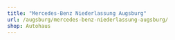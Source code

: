 ```yaml
---
title: "Mercedes-Benz Niederlassung Augsburg"
url: /augsburg/mercedes-benz-niederlassung-augsburg/
shop: Autohaus
---
```

